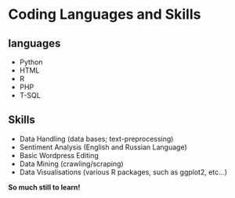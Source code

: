 # Coding Languages and Skills

## languages
* Python
* HTML
* R
* PHP
* T-SQL

## Skills
* Data Handling (data bases; text-preprocessing)
* Sentiment Analysis (English and Russian Language)
* Basic Wordpress Editing
* Data Mining (crawling/scraping)
* Data Visualisations (various R packages, such as ggplot2, etc...)

**So much still to learn!**
